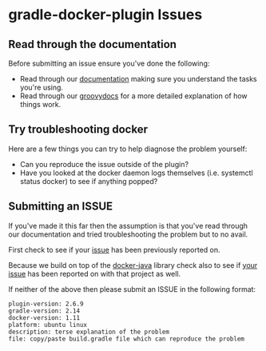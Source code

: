 # gradle-docker-plugin Issues

## Read through the documentation

Before submitting an issue ensure you've done the following:
* Read through our [documentation](https://github.com/bmuschko/gradle-docker-plugin/blob/master/README.asciidoc) making sure you understand the tasks you're using.
* Read through our [groovydocs](http://bmuschko.github.io/gradle-docker-plugin/docs/groovydoc/) for a more detailed explanation of how things work. 


## Try troubleshooting docker

Here are a few things you can try to help diagnose the problem yourself:
* Can you reproduce the issue outside of the plugin?
* Have you looked at the docker daemon logs themselves (i.e. systemctl status docker) to see if anything popped?


## Submitting an ISSUE

If you've made it this far then the assumption is that you've read through our documentation and tried troubleshooting the problem but to no avail.

First check to see if your [issue](https://github.com/bmuschko/gradle-docker-plugin/issues) has been previously reported on. 

Because we build on top of the [docker-java](https://github.com/docker-java/docker-java) library check also to see if [your issue](https://github.com/docker-java/docker-java/issues) has been reported on with that project as well. 

If neither of the above then please submit an ISSUE in the following format:

	plugin-version: 2.6.9
	gradle-version: 2.14
	docker-version: 1.11
	platform: ubuntu linux
	description: terse explanation of the problem
	file: copy/paste build.gradle file which can reproduce the problem
	

	
